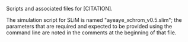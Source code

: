Scripts and associated files for [CITATION].

The simulation script for SLiM is named "ayeaye_xchrom_v0.5.slim"; the parameters that are required and expected to be provided using the command line are noted in the comments at the beginning of that file.
